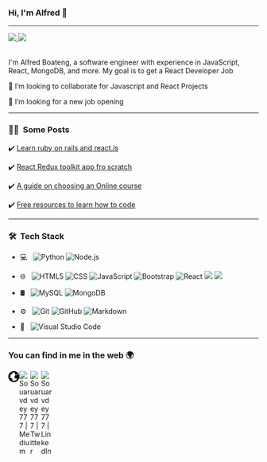 ### Hi, I'm Alfred 👋


<!-- [![Typing SVG](https://readme-typing-svg.herokuapp.com?size=40&duration=4000&center=true&vCenter=true&width=1200&height=100&lines=Full+stack+JavaScript%2C+React.js%2C+Node++developer;Seeking+job+opportunities)](https://git.io/typing-svg) -->

<!-- <p align="center">
  <img src="Alfred-boateng-img.png" width="100%" title="Intro Card" alt="Intro Card">
</p>
 -->
---

<a href="https://github.com/learnwithalfred">
  <img height="180em" src="https://github-readme-stats.vercel.app/api?username=learnwithalfred&theme=buefy&show_icons=true" />
  <img height="180em" src="https://github-readme-stats.vercel.app/api/top-langs/?username=learnwithalfred&theme=buefy&layout=compact" />
</a>

<br />
<br />


I'm Alfred Boateng, a software engineer with experience in JavaScript, React, MongoDB, and more. My goal is to get a React Developer Job

👯 I’m looking to collaborate for Javascript and React Projects

💬 I’m looking for a new job opening

---

<h3> 🧗‍♂️ &nbsp;Some Posts</h3>

✔️ [Learn ruby on rails and react.js](https://alfredboateng.netlify.app/#/blogs)

✔️ [React Redux toolkit app fro scratch](https://medium.com/@learnwithalfred/react-with-redux-toolkit-and-createasyncthunk-complementary-guide-c3a3bb2a1113)

✔️ [A guide on choosing an Online course](https://medium.com/@learnwithalfred/before-you-enroll-in-an-online-course-there-is-something-you-should-know-a2b0849b5ce9)

✔️ [Free resources to learn how to code](https://medium.com/@learnwithalfred/four-free-well-structured-resources-to-learn-how-to-code-c0d5f3d29858)


---

<h3> 🛠 &nbsp;Tech Stack</h3>

- 💻 &nbsp;
  ![Python](https://img.shields.io/badge/-Python-333333?style=flat&logo=python)
  ![Node.js](https://img.shields.io/badge/-Node.js-333333?style=flat&logo=node.js)
- 🌐 &nbsp;
  ![HTML5](https://img.shields.io/badge/-HTML5-333333?style=flat&logo=HTML5)
  ![CSS](https://img.shields.io/badge/-CSS-333333?style=flat&logo=CSS3&logoColor=1572B6)
  ![JavaScript](https://img.shields.io/badge/-JavaScript-333333?style=flat&logo=javascript)
  ![Bootstrap](https://img.shields.io/badge/-Bootstrap-333333?style=flat&logo=bootstrap&logoColor=563D7C)
  ![React](https://img.shields.io/badge/-React-333333?style=flat&logo=react)
  ![](https://img.shields.io/badge/-Bootstrap-563D7C?style=flat&logo=bootstrap&logoColor=white)
  ![](https://img.shields.io/badge/-Sass-cc6699?style=flat&logo=sass&logoColor=ffffff)

- 🛢 &nbsp;
  ![MySQL](https://img.shields.io/badge/-MySQL-333333?style=flat&logo=mysql)
  ![MongoDB](https://img.shields.io/badge/-MongoDB-333333?style=flat&logo=mongodb)
- ⚙️ &nbsp;
  ![Git](https://img.shields.io/badge/-Git-333333?style=flat&logo=git)
  ![GitHub](https://img.shields.io/badge/-GitHub-333333?style=flat&logo=github)
  ![Markdown](https://img.shields.io/badge/-Markdown-333333?style=flat&logo=markdown)
- 🔧 &nbsp;
  ![Visual Studio Code](https://img.shields.io/badge/-Visual%20Studio%20Code-333333?style=flat&logo=visual-studio-code&logoColor=007ACC)

---

### You can find in me in the web 🌍

[<img align="left" alt="Souarvdey777" width="22px" src="https://raw.githubusercontent.com/iconic/open-iconic/master/svg/globe.svg" />](<[google.com](https://alfredboateng.netlify.app/)>)
[<img align="left" alt="Souarvdey777 | Medium" width="22px" src="https://cdn.jsdelivr.net/npm/simple-icons@v3/icons/medium.svg" />](https://medium.com/@programmingwithalfred)
[<img align="left" alt="Souarvdey777 | Twitter" width="22px" src="https://cdn.jsdelivr.net/npm/simple-icons@v3/icons/twitter.svg" />](https://twitter.com/kb_alfred)
[<img align="left" alt="Souarvdey777 | LinkedIn" width="22px" src="https://cdn.jsdelivr.net/npm/simple-icons@v3/icons/linkedin.svg" />](https://www.linkedin.com/in/learnwithalfred/)

<br/>


